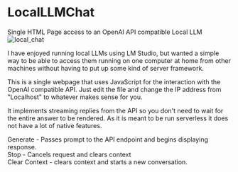 # LocalLLMChat
Single HTML Page access to an OpenAI API compatible Local LLM
![local_chat](https://github.com/dmeldrum6/LocalLLMChat/assets/38048135/9b8d2ca2-afe7-4fbf-9e30-0f65ca7665d1)

I have enjoyed running local LLMs using LM Studio, but wanted a simple way to be able to access them running on one computer at home from other machines without having to put up some kind of server framework.

This is a single webpage that uses JavaScript for the interaction with the OpenAI compatible API. Just edit the file and change the IP address from "Localhost" to whatever makes sense for you.

It implements streaming replies from the API so you don't need to wait for the entire answer to be rendered. As it is meant to be run serverless it does not have a lot of native features.

Generate - Passes prompt to the API endpoint and begins displaying response. <br/>
Stop - Cancels request and clears context <br/>
Clear Context - clears context and starts a new conversation. <br/>

